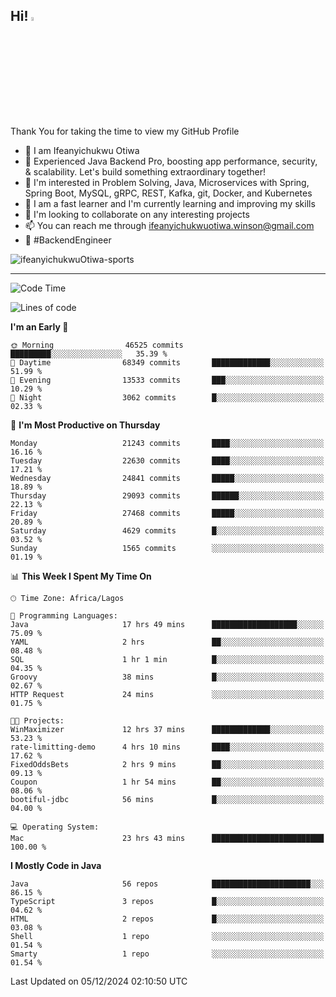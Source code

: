 <!-- BLOG-POST-LIST:START --><!-- BLOG-POST-LIST:END -->

## Hi! <img src="https://media.giphy.com/media/hvRJCLFzcasrR4ia7z/giphy.gif" width="4%"> 

Thank You for taking the time to view my GitHub Profile

- 👋 I am Ifeanyichukwu Otiwa
- 🚀 Experienced Java Backend Pro, boosting app performance, security, & scalability. Let's build something extraordinary together!
- 👀 I'm interested in Problem Solving, Java, Microservices with Spring, Spring Boot, MySQL, gRPC, REST, Kafka, git, Docker, and Kubernetes
- 🌱 I am a fast learner and I'm currently learning and improving my skills
- 💞️ I'm looking to collaborate on any interesting projects
- 📫 You can reach me through ifeanyichukwuotiwa.winson@gmail.com
- 🚀 #BackendEngineer

<p align="left" marginTop="10px"> <img src="https://komarev.com/ghpvc/?username=ifeanyichukwuOtiwa-sports&label=Profile%20views&color=0e75b6&style=for-the-badge" alt="ifeanyichukwuOtiwa-sports" /> </p>

***

<!--START_SECTION:waka-->
![Code Time](http://img.shields.io/badge/Code%20Time-3%2C187%20hrs%2036%20mins-blue)

![Lines of code](https://img.shields.io/badge/From%20Hello%20World%20I%27ve%20Written-32.8%20million%20lines%20of%20code-blue)

**I'm an Early 🐤** 

```text
🌞 Morning                46525 commits       █████████░░░░░░░░░░░░░░░░   35.39 % 
🌆 Daytime                68349 commits       █████████████░░░░░░░░░░░░   51.99 % 
🌃 Evening                13533 commits       ███░░░░░░░░░░░░░░░░░░░░░░   10.29 % 
🌙 Night                  3062 commits        █░░░░░░░░░░░░░░░░░░░░░░░░   02.33 % 
```
📅 **I'm Most Productive on Thursday** 

```text
Monday                   21243 commits       ████░░░░░░░░░░░░░░░░░░░░░   16.16 % 
Tuesday                  22630 commits       ████░░░░░░░░░░░░░░░░░░░░░   17.21 % 
Wednesday                24841 commits       █████░░░░░░░░░░░░░░░░░░░░   18.89 % 
Thursday                 29093 commits       ██████░░░░░░░░░░░░░░░░░░░   22.13 % 
Friday                   27468 commits       █████░░░░░░░░░░░░░░░░░░░░   20.89 % 
Saturday                 4629 commits        █░░░░░░░░░░░░░░░░░░░░░░░░   03.52 % 
Sunday                   1565 commits        ░░░░░░░░░░░░░░░░░░░░░░░░░   01.19 % 
```


📊 **This Week I Spent My Time On** 

```text
🕑︎ Time Zone: Africa/Lagos

💬 Programming Languages: 
Java                     17 hrs 49 mins      ███████████████████░░░░░░   75.09 % 
YAML                     2 hrs               ██░░░░░░░░░░░░░░░░░░░░░░░   08.48 % 
SQL                      1 hr 1 min          █░░░░░░░░░░░░░░░░░░░░░░░░   04.35 % 
Groovy                   38 mins             █░░░░░░░░░░░░░░░░░░░░░░░░   02.67 % 
HTTP Request             24 mins             ░░░░░░░░░░░░░░░░░░░░░░░░░   01.75 % 

🐱‍💻 Projects: 
WinMaximizer             12 hrs 37 mins      █████████████░░░░░░░░░░░░   53.23 % 
rate-limitting-demo      4 hrs 10 mins       ████░░░░░░░░░░░░░░░░░░░░░   17.62 % 
FixedOddsBets            2 hrs 9 mins        ██░░░░░░░░░░░░░░░░░░░░░░░   09.13 % 
Coupon                   1 hr 54 mins        ██░░░░░░░░░░░░░░░░░░░░░░░   08.06 % 
bootiful-jdbc            56 mins             █░░░░░░░░░░░░░░░░░░░░░░░░   04.00 % 

💻 Operating System: 
Mac                      23 hrs 43 mins      █████████████████████████   100.00 % 
```

**I Mostly Code in Java** 

```text
Java                     56 repos            ██████████████████████░░░   86.15 % 
TypeScript               3 repos             █░░░░░░░░░░░░░░░░░░░░░░░░   04.62 % 
HTML                     2 repos             █░░░░░░░░░░░░░░░░░░░░░░░░   03.08 % 
Shell                    1 repo              ░░░░░░░░░░░░░░░░░░░░░░░░░   01.54 % 
Smarty                   1 repo              ░░░░░░░░░░░░░░░░░░░░░░░░░   01.54 % 
```




 Last Updated on 05/12/2024 02:10:50 UTC
<!--END_SECTION:waka-->

<!--
<p align="center">
![trophy](https://github-profile-trophy.vercel.app/?username=ifeanyichukwuOtiwa-sports&theme=onedark) (https://github.com/ryo-ma/github-profile-trophy)
</p>
-->

<!---
ifeanyi-otiwa/ifeanyi-otiwa is a ✨ special ✨ repository because its `README.md` (this file) appears on your GitHub profile.
You can click the Preview link to take a look at your changes.
--->
